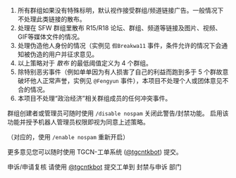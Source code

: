 1. 所有群组如果没有特殊标明，默认视作接受群组/频道链接广告。一般情况下不处理此类链接的散布。
2. 处理在 SFW 群组里散布 R15/R18 论坛、群组、频道等链接及图片、视频、GIF等媒体文件的情况。
3. 处理伪造他人身份的情况（实例见 `假Breakwa11` 事件，条件允许的情况下会通知被伪造的用户并征求意见。
4. 以上策略对于 *散布* 的最低阈值定义为 4 个群组。
5. 除特别恶劣事件（例如单单因为有人损害了自己的利益而跑到多于 5 个群故意破坏他人正常声誉，实例见 `@Fengyun` 事件），本项目不处理个人或团体意见不合的情况。
6. 本项目不处理“政治经济”相关群组成员的任何冲突事件。

群组创建者或管理员可随时使用 `/disable nospam` 关闭此警告/封禁功能。
启用该功能并授予机器人管理员权限即视为同意上述策略。

（对应的，使用 `/enable nospam` 重新开启）

更多意见您可以随时使用 TGCN-工单系统 \([@tgcntkbot](https://t.me/tgcntkbot)\) 提交。

申诉/申请复核 请使用 [@tgcntkbot](https://t.me/tgcntkbot) 提交工单到 封禁与申诉 部门

